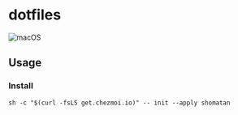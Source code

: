 # dotfiles

![macOS](https://github.com/shomatan/dotfiles/workflows/macOS/badge.svg?branch=main)

## Usage

### Install

    sh -c "$(curl -fsLS get.chezmoi.io)" -- init --apply shomatan
